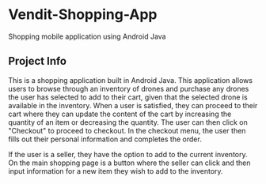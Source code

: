 # Vendit-Shopping-App
Shopping mobile application using Android Java

## Project Info
This is a shopping application built in Android Java. This application allows users to browse through an inventory of drones and purchase any drones the user has selected to add to their cart, given that the selected drone is available in the inventory. When a user is satisfied, they can proceed to their cart where they can update the content of the cart by increasing the quantity of an item or decreasing the quantity. The user can then click on "Checkout" to proceed to checkout. In the checkout menu, the user then fills out their personal information and completes the order.

If the user is a seller, they have the option to add to the current inventory. On the main shopping page is a button where the seller can click and then input information for a new item they wish to add to the inventory.
